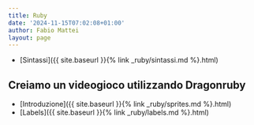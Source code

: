 ```yaml
---
title: Ruby
date: '2024-11-15T07:02:08+01:00'
author: Fabio Mattei
layout: page
---
```


* [Sintassi]({{ site.baseurl }}{% link _ruby/sintassi.md %}.html)

## Creiamo un videogioco utilizzando Dragonruby

* [Introduzione]({{ site.baseurl }}{% link _ruby/sprites.md %}.html)
* [Labels]({{ site.baseurl }}{% link _ruby/labels.md %}.html)
